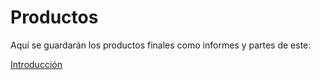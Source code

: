 # Productos

Aquí se guardarán los productos finales como informes y partes de este:

[Introducción](https://beitey.github.io/Bake-and-Code/Productos/introduccion.html)
